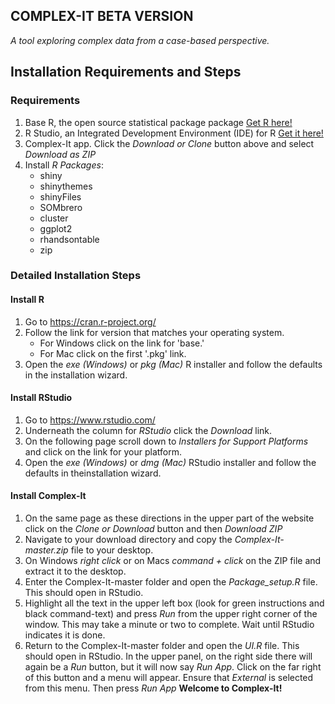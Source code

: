 
  
  ## COMPLEX-IT BETA VERSION
  *A tool exploring complex data from a case-based perspective.* 
  
  ## Installation Requirements and Steps
  
  

  ### Requirements 
  1. Base R, the open source statistical package package <a href="https://cran.r-project.org/" target="_blank">Get R here!</a>
  2. R Studio, an Integrated Development Environment (IDE) for R <a href="https://www.rstudio.com/" target="_blank">Get it here!</a>
  3. Complex-It app. Click the *Download or Clone* button above and select *Download as ZIP*
  4. Install *R Packages*:
     + shiny
     + shinythemes
     + shinyFiles
     + SOMbrero
     + cluster
     + ggplot2
     + rhandsontable
     + zip
    
    
  ### Detailed Installation Steps

  #### Install R
  1. Go to <a href="https://cran.r-project.org/" target="_blank">https://cran.r-project.org/</a>
  2. Follow the link for version that matches your operating system.
     + For Windows click on the link for 'base.'
     + For Mac click on the first '.pkg' link.
  3. Open the *exe (Windows)* or *pkg (Mac)* R installer and follow the defaults in the installation wizard.
    
  #### Install RStudio
  1. Go to <a href="https://www.rstudio.com/" target="_blank">https://www.rstudio.com/</a>
  2. Underneath the column for *RStudio* click the *Download* link.
  3. On the following page scroll down to *Installers for Support Platforms* and click on the link for your platform.
  4. Open the *exe (Windows)* or *dmg (Mac)* RStudio installer and follow the defaults in theinstallation wizard.
  
  #### Install Complex-It
  1. On the same page as these directions in the upper part of the website click on the *Clone or Download* button and then *Download  ZIP*
  2. Navigate to your download directory and copy the *Complex-It-master.zip* file to your desktop.
  3. On Windows *right click* or on Macs *command + click* on the ZIP file and extract it to the desktop.
  4. Enter the Complex-It-master folder and open the *Package_setup.R* file. This should open in RStudio.
  5. Highlight all the text in the upper left box (look for green instructions and black command-text) and press *Run* from the upper right corner of the window. This may take a minute or two to complete. Wait until RStudio indicates it is done.
  6. Return to the Complex-It-master folder and open the *UI.R* file. This should open in RStudio. In the upper panel, on the right side there will again be a *Run* button, but it will now say *Run App*. Click on the far right of this button and a menu will appear. Ensure that *External* is selected from this menu. Then press *Run App* **Welcome to Complex-It!**
  
